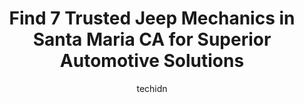 ---
layout: ampstory
image: https://images.unsplash.com/photo-1567346495660-baf9ca9d661a?ixlib=rb-4.0.3&ixid=MnwxMjA3fDB8MHxwaG90by1wYWdlfHx8fGVufDB8fHx8&auto=format&fit=crop&w=640&h=853&q=80
author: techidn
featured: false
description: When it comes to maintaining and repairing your vehicle in Santa Maria CA, USA, you deserve nothing but the best. Thats why the 7 best Jeep Mechanic in the area are here to offer their expe
title: Find 7 Trusted Jeep Mechanics in Santa Maria CA for Superior Automotive Solutions
cover:
   title: Find 7 Trusted Jeep Mechanics in Santa Maria CA for Superior Automotive Solutions
   subtitle: Rickpate
   background: https://images.unsplash.com/photo-1567346495660-baf9ca9d661a?ixlib=rb-4.0.3&ixid=MnwxMjA3fDB8MHxwaG90by1wYWdlfHx8fGVufDB8fHx8&auto=format&fit=crop&w=640&h=853&q=80

pages: 
 - layout: thirds
   top: <h1>#1 Rizzolis Automotive</h1>
   bottom: "<p>I was looking for somewhere to take my Land Rover to be looked at after smelling a burning smell and this place was recommended. Ive taken my car to two other places (</p>"
   background: https://www.knot35.com/toplist/wp-content/uploads/2023/06/best-jeep-mechanic-1-in-santa-maria-ca-1685838233.jpeg
   backgroundblur: true
 - layout: thirds
   top: <h1>#2 Jaeckels Automotive</h1>
   bottom: "<p>219 Betteravia Rd # B, Santa Maria, CA 93455, United States</p>"
   background: https://www.knot35.com/toplist/wp-content/uploads/2023/06/best-jeep-mechanic-2-in-santa-maria-ca-1685838233.jpeg
   cta:
      link: https://www.knot35.com/toplist/find-7-trusted-jeep-mechanics-in-santa-maria-ca-for-superior-automotive-solutions/
      text: Find 7 Trusted Jeep Mechanics in Santa Maria CA for Superior Automotive Solutions
 - layout: thirds
   top: <h1>#3 The Auto Shop</h1>
   bottom: "<p>1258 W Betteravia Rd Suite A, Santa Maria, CA 93455, United States</p>"
   background: https://www.knot35.com/toplist/wp-content/uploads/2023/06/best-jeep-mechanic-3-in-santa-maria-ca-1685838234.jpeg
   cta:
      link: https://www.knot35.com/toplist/find-7-trusted-jeep-mechanics-in-santa-maria-ca-for-superior-automotive-solutions/
      text: Find 7 Trusted Jeep Mechanics in Santa Maria CA for Superior Automotive Solutions
 - layout: thirds
   top: <h1>#4 Jays Automotive</h1>
   bottom: "<p>305 N Broadway, Santa Maria, CA 93454, United States</p>"
   background: https://images.unsplash.com/photo-1604871000636-074fa5117945?ixlib=rb-4.0.3&ixid=MnwxMjA3fDB8MHxwaG90by1wYWdlfHx8fGVufDB8fHx8&auto=format&fit=crop&w=640&h=853&q=80
   cta:
      link: https://www.knot35.com/toplist/find-7-trusted-jeep-mechanics-in-santa-maria-ca-for-superior-automotive-solutions/
      text: Find 7 Trusted Jeep Mechanics in Santa Maria CA for Superior Automotive Solutions
 - layout: thirds
   top: <h1>#5 Central Coast Springs</h1>
   bottom: "<p>708 Oak St, Santa Maria, CA 93454, United States</p>"
   background: https://images.unsplash.com/photo-1615749413727-825b59a857b5?ixlib=rb-4.0.3&ixid=MnwxMjA3fDB8MHxwaG90by1wYWdlfHx8fGVufDB8fHx8&auto=format&fit=crop&w=640&h=853&q=80
   cta:
      link: https://www.knot35.com/toplist/find-7-trusted-jeep-mechanics-in-santa-maria-ca-for-superior-automotive-solutions/
      text: Find 7 Trusted Jeep Mechanics in Santa Maria CA for Superior Automotive Solutions
 - layout: thirds
   top: <h1>#6 Rojas Auto Mechanic</h1>
   bottom: "<p>1563 Betteravia Rd # G, Santa Maria, CA 93455, United States</p>"
   background: https://images.unsplash.com/photo-1534312527009-56c7016453e6?ixlib=rb-4.0.3&ixid=MnwxMjA3fDB8MHxwaG90by1wYWdlfHx8fGVufDB8fHx8&auto=format&fit=crop&w=640&h=853&q=80
   cta:
      link: https://www.knot35.com/toplist/find-7-trusted-jeep-mechanics-in-santa-maria-ca-for-superior-automotive-solutions/
      text: Find 7 Trusted Jeep Mechanics in Santa Maria CA for Superior Automotive Solutions
 - layout: thirds
   top: <h1>#7 Cali Coast Automotive santa maria ca</h1>
   bottom: "<p>1128 W Church St, Santa Maria, CA 93458, United States</p>"
   background: https://images.unsplash.com/photo-1609083590460-7b8cc0ca65f8?ixlib=rb-4.0.3&ixid=MnwxMjA3fDB8MHxwaG90by1wYWdlfHx8fGVufDB8fHx8&auto=format&fit=crop&w=640&h=853&q=80
   cta:
      link: https://www.knot35.com/toplist/find-7-trusted-jeep-mechanics-in-santa-maria-ca-for-superior-automotive-solutions/
      text: Find 7 Trusted Jeep Mechanics in Santa Maria CA for Superior Automotive Solutions
 - layout: thirds
   middle: Continue reading...
   background: https://images.unsplash.com/photo-1632260260864-caf7fde5ec36?ixlib=rb-4.0.3&ixid=MnwxMjA3fDB8MHxwaG90by1wYWdlfHx8fGVufDB8fHx8&auto=format&fit=crop&w=640&h=853&q=80
   cta:
      link: https://www.knot35.com/toplist/find-7-trusted-jeep-mechanics-in-santa-maria-ca-for-superior-automotive-solutions/
      text: Find 7 Trusted Jeep Mechanics in Santa Maria CA for Superior Automotive Solutions
      
---